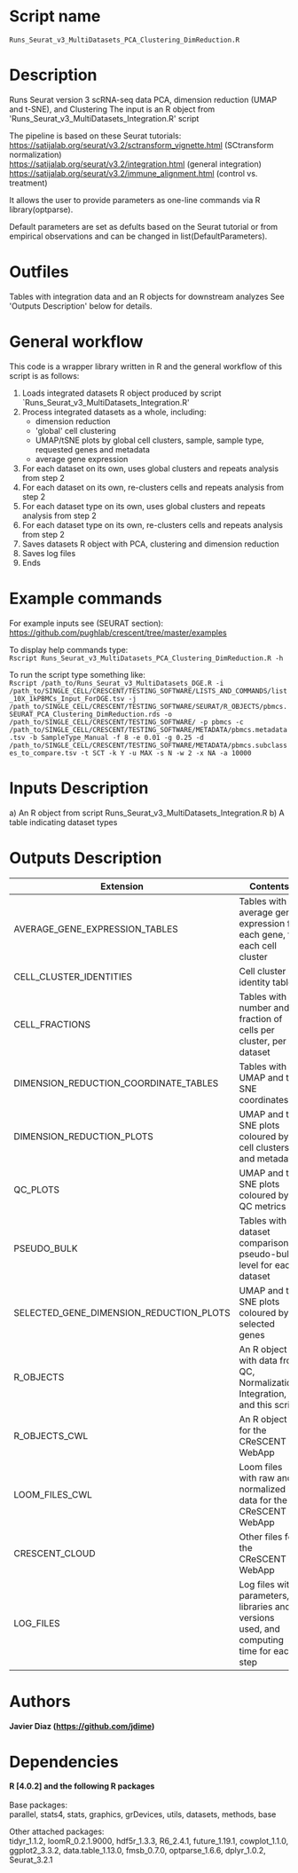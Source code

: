 Script name
================
`Runs_Seurat_v3_MultiDatasets_PCA_Clustering_DimReduction.R`

Description
================
Runs Seurat version 3 scRNA-seq data PCA, dimension reduction (UMAP and t-SNE), and Clustering
The input is an R object from 'Runs_Seurat_v3_MultiDatasets_Integration.R' script

The pipeline is based on these Seurat tutorials:<br />
https://satijalab.org/seurat/v3.2/sctransform_vignette.html (SCtransform normalization)<br />
https://satijalab.org/seurat/v3.2/integration.html (general integration)<br />
https://satijalab.org/seurat/v3.2/immune_alignment.html (control vs. treatment)<br />

It allows the user to provide parameters as one-line commands via R library(optparse).

Default parameters are set as defults based on the Seurat tutorial or from empirical observations and can be changed in list(DefaultParameters).<br />

Outfiles
================
Tables with integration data and an R objects for downstream analyzes
See 'Outputs Description' below for details.

General workflow
================
This code is a wrapper library written in R and the general workflow of this script is as follows:
  1. Loads integrated datasets R object produced by script `Runs_Seurat_v3_MultiDatasets_Integration.R'
  2. Process integrated datasets as a whole, including:
     - dimension reduction
     - 'global' cell clustering
     - UMAP/tSNE plots by global cell clusters, sample, sample type, requested genes and metadata
     - average gene expression
  3. For each dataset on its own, uses global clusters and repeats analysis from step 2
  4. For each dataset on its own, re-clusters cells and repeats analysis from step 2
  5. For each dataset type on its own, uses global clusters and repeats analysis from step 2
  6. For each dataset type on its own, re-clusters cells and repeats analysis from step 2
  7. Saves datasets R object with PCA, clustering and dimension reduction
  8. Saves log files
  9. Ends

Example commands
================
For example inputs see (SEURAT section): <br />
https://github.com/pughlab/crescent/tree/master/examples <br />

To display help commands type: <br />
`Rscript Runs_Seurat_v3_MultiDatasets_PCA_Clustering_DimReduction.R -h`

To run the script type something like:<br />
`Rscript /path_to/Runs_Seurat_v3_MultiDatasets_DGE.R -i /path_to/SINGLE_CELL/CRESCENT/TESTING_SOFTWARE/LISTS_AND_COMMANDS/list_10X_1kPBMCs_Input_ForDGE.tsv -j /path_to/SINGLE_CELL/CRESCENT/TESTING_SOFTWARE/SEURAT/R_OBJECTS/pbmcs.SEURAT_PCA_Clustering_DimReduction.rds -o /path_to/SINGLE_CELL/CRESCENT/TESTING_SOFTWARE/ -p pbmcs -c /path_to/SINGLE_CELL/CRESCENT/TESTING_SOFTWARE/METADATA/pbmcs.metadata.tsv -b SampleType_Manual -f 8 -e 0.01 -g 0.25 -d /path_to/SINGLE_CELL/CRESCENT/TESTING_SOFTWARE/METADATA/pbmcs.subclasses_to_compare.tsv -t SCT -k Y -u MAX -s N -w 2 -x NA -a 10000`

Inputs Description
================

a) An R object from script Runs_Seurat_v3_MultiDatasets_Integration.R
b) A table indicating dataset types

Outputs Description
================
|               Extension                  |                        Contents                        |
| --------------------------------------   |  ----------------------------------------------------- |
| AVERAGE_GENE_EXPRESSION_TABLES	   | Tables with average gene expression for each gene, for each cell cluster |
| CELL_CLUSTER_IDENTITIES 		   | Cell cluster identity tables |
| CELL_FRACTIONS 			   | Tables with number and fraction of cells per cluster, per dataset |
| DIMENSION_REDUCTION_COORDINATE_TABLES    | Tables with UMAP and t-SNE coordinates |
| DIMENSION_REDUCTION_PLOTS		   | UMAP and t-SNE plots coloured by cell clusters and metadata |
| QC_PLOTS				   | UMAP and t-SNE plots coloured by QC metrics |
| PSEUDO_BULK				   | Tables with a dataset comparison at pseudo-bulk level for each dataset |
| SELECTED_GENE_DIMENSION_REDUCTION_PLOTS  | UMAP and t-SNE plots coloured by selected genes |
| R_OBJECTS				   | An R object with data from QC, Normalization, Integration, and this script |
| R_OBJECTS_CWL				   | An R object for the CReSCENT WebApp |
| LOOM_FILES_CWL			   | Loom files with raw and normalized data for the CReSCENT WebApp|
| CRESCENT_CLOUD			   | Other files for the CReSCENT WebApp |
| LOG_FILES				   | Log files with parameters, libraries and versions used, and computing time for each step |


Authors
================

**Javier Diaz (https://github.com/jdime)**

Dependencies
================

**R [4.0.2] and the following R packages** <br /><br />
Base packages:<br />
parallel, stats4, stats, graphics, grDevices, utils, datasets, methods, base

Other attached packages:<br />
tidyr_1.1.2, loomR_0.2.1.9000, hdf5r_1.3.3, R6_2.4.1, 
future_1.19.1, cowplot_1.1.0, ggplot2_3.3.2, data.table_1.13.0, 
fmsb_0.7.0, optparse_1.6.6, dplyr_1.0.2, Seurat_3.2.1
